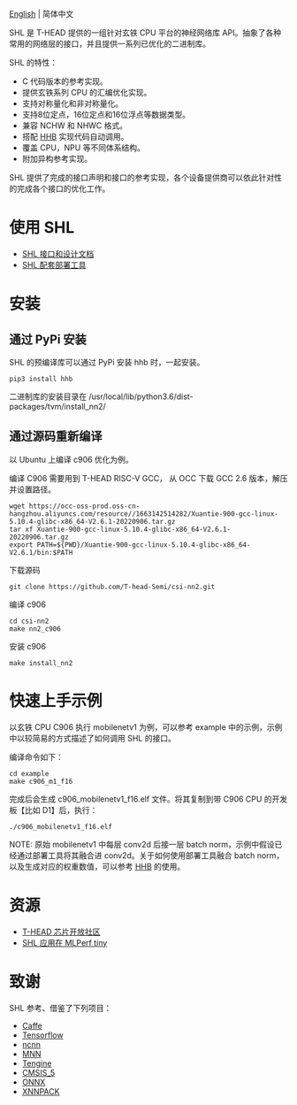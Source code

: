  [English](./README.md) | 简体中文

SHL 是 T-HEAD 提供的一组针对玄铁 CPU 平台的神经网络库 API。抽象了各种常用的网络层的接口，并且提供一系列已优化的二进制库。

SHL 的特性：

- C 代码版本的参考实现。
- 提供玄铁系列 CPU 的汇编优化实现。
- 支持对称量化和非对称量化。
- 支持8位定点，16位定点和16位浮点等数据类型。
- 兼容 NCHW 和 NHWC 格式。
- 搭配 [HHB](https://www.yuque.com/za4k4z/oxlbxl) 实现代码自动调用。
- 覆盖 CPU，NPU 等不同体系结构。
- 附加异构参考实现。

SHL 提供了完成的接口声明和接口的参考实现，各个设备提供商可以依此针对性的完成各个接口的优化工作。

# 使用 SHL

- [SHL 接口和设计文档](https://www.yuque.com/za4k4z/isgz8o)
- [SHL 配套部署工具](https://www.yuque.com/za4k4z/oxlbxl)

# 安装

## 通过 PyPi 安装

SHL 的预编译库可以通过 PyPi 安装 hhb 时，一起安装。

```
pip3 install hhb
```

二进制库的安装目录在 /usr/local/lib/python3.6/dist-packages/tvm/install_nn2/

## 通过源码重新编译

以 Ubuntu 上编译 c906 优化为例。

编译 C906 需要用到 T-HEAD RISC-V GCC， 从 OCC 下载 GCC 2.6 版本，解压并设置路径。

```
wget https://occ-oss-prod.oss-cn-hangzhou.aliyuncs.com/resource//1663142514282/Xuantie-900-gcc-linux-5.10.4-glibc-x86_64-V2.6.1-20220906.tar.gz
tar xf Xuantie-900-gcc-linux-5.10.4-glibc-x86_64-V2.6.1-20220906.tar.gz
export PATH=${PWD}/Xuantie-900-gcc-linux-5.10.4-glibc-x86_64-V2.6.1/bin:$PATH
```

下载源码

```
git clone https://github.com/T-head-Semi/csi-nn2.git
```

编译 c906

```
cd csi-nn2
make nn2_c906
```

安装 c906

```
make install_nn2
```

# 快速上手示例

以玄铁 CPU C906 执行 mobilenetv1 为例，可以参考 example 中的示例，示例中以较简易的方式描述了如何调用 SHL 的接口。

编译命令如下：

```
cd example
make c906_m1_f16
```

完成后会生成 c906_mobilenetv1_f16.elf 文件。将其复制到带 C906 CPU 的开发板【比如 D1】后，执行：

```
./c906_mobilenetv1_f16.elf
```

NOTE: 原始 mobilenetv1 中每层 conv2d 后接一层 batch norm，示例中假设已经通过部署工具将其融合进 conv2d。关于如何使用部署工具融合 batch norm，以及生成对应的权重数值，可以参考 [HHB](https://www.yuque.com/za4k4z/oxlbxl) 的使用。

# 资源

- [T-HEAD 芯片开放社区](https://occ.t-head.cn/)
- [SHL 应用在 MLPerf tiny](https://github.com/mlcommons/tiny_results_v0.7/tree/main/open/Alibaba)

# 致谢

SHL 参考、借鉴了下列项目：
- [Caffe](https://github.com/BVLC/caffe)
- [Tensorflow](https://github.com/tensorflow/tensorflow)
- [ncnn](https://github.com/Tencent/ncnn)
- [MNN](https://github.com/alibaba/MNN)
- [Tengine](https://github.com/OAID/Tengine)
- [CMSIS_5](https://github.com/ARM-software/CMSIS_5)
- [ONNX](https://github.com/onnx/onnx)
- [XNNPACK](https://github.com/google/XNNPACK)
